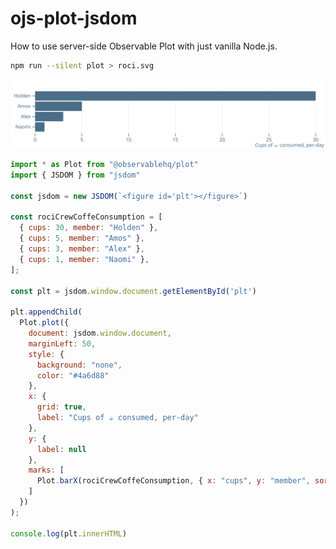 # ojs-plot-jsdom

How to use server-side Observable Plot with just vanilla Node.js.

```bash
npm run --silent plot > roci.svg
```

![roci bar plot](roci.svg)


```javascript
import * as Plot from "@observablehq/plot"
import { JSDOM } from "jsdom"

const jsdom = new JSDOM(`<figure id='plt'></figure>`)

const rociCrewCoffeConsumption = [
  { cups: 30, member: "Holden" },
  { cups: 5, member: "Amos" },
  { cups: 3, member: "Alex" },
  { cups: 1, member: "Naomi" },
];

const plt = jsdom.window.document.getElementById('plt')

plt.appendChild(
  Plot.plot({
    document: jsdom.window.document,
    marginLeft: 50,
    style: {
      background: "none",
      color: "#4a6d88"
    },
    x: {
      grid: true,
      label: "Cups of ☕️ consumed, per-day"
    },
    y: {
      label: null
    },
    marks: [
      Plot.barX(rociCrewCoffeConsumption, { x: "cups", y: "member", sort: { y: "x", reverse: true} })
    ]
  })
);

console.log(plt.innerHTML)
```





